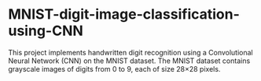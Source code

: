# MNIST-digit-image-classification-using-CNN
This project implements handwritten digit recognition using a Convolutional Neural Network (CNN) on the MNIST dataset. The MNIST dataset contains grayscale images of digits from 0 to 9, each of size 28×28 pixels.
